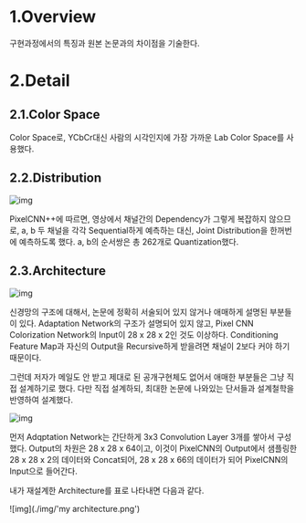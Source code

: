 # 1.Overview
구현과정에서의 특징과 원본 논문과의 차이점을 기술한다.



# 2.Detail


## 2.1.Color Space


Color Space로, YCbCr대신 사람의 시각인지에 가장 가까운 Lab Color Space를 사용했다.


## 2.2.Distribution 


![img](./img/pixcolor4)



PixelCNN++에 따르면, 영상에서 채널간의 Dependency가 그렇게 복잡하지 않으므로, a, b 두 채널을 각각 Sequential하게 예측하는 대신, Joint Distribution을 한꺼번에 예측하도록 했다. a, b의 순서쌍은 총 262개로 Quantization했다.

## 2.3.Architecture


![img](./img/pixcolor5)



신경망의 구조에 대해서, 논문에 정확히 서술되어 있지 않거나 애매하게 설명된 부분들이 있다. Adaptation Network의 구조가 설명되어 있지 않고, Pixel CNN Colorization Network의 Input이 28 x 28 x 2인 것도 이상하다.  Conditioning Feature Map과 자신의 Output을 Recursive하게 받을려면 채널이 2보다 커야 하기 때문이다.



그런데 저자가 메일도 안 받고 제대로 된 공개구현체도 없어서 애매한 부분들은 그냥 직접 설계하기로 했다. 다만 직접 설계하되, 최대한 논문에 나와있는 단서들과 설계철학을 반영하여 설계했다.



![img](./img/pixcolor6)



먼저 Adqptation Network는 간단하게 3x3 Convolution Layer 3개를 쌓아서 구성했다. Output의 차원은 28 x 28 x 64이고, 이것이 PixelCNN의 Output에서 샘플링한 28 x 28 x 2의 데이터와 Concat되어, 28 x 28 x 66의 데이터가 되어 PixelCNN의 Input으로 들어간다.



내가 재설계한 Architecture를 표로 나타내면 다음과 같다.


![img](./img/'my architecture.png')
